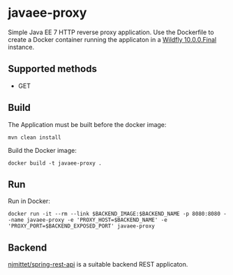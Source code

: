 javaee-proxy
============

Simple Java EE 7 HTTP reverse proxy application. Use the Dockerfile to
create a Docker container running the applicaton in a [Wildfly 10.0.0.Final](http://wildfly.org/downloads/) instance.

Supported methods
-----------------

* GET

Build
-----

The Application must be built before the docker image:

    mvn clean install

Build the Docker image:

    docker build -t javaee-proxy .

Run
---

Run in Docker:

    docker run -it --rm --link $BACKEND_IMAGE:$BACKEND_NAME -p 8080:8080 --name javaee-proxy -e 'PROXY_HOST=$BACKEND_NAME' -e 'PROXY_PORT=$BACKEND_EXPOSED_PORT' javaee-proxy

Backend
-------

[njmittet/spring-rest-api](https://github.com/njmittet/spring-rest-api) is a suitable
backend REST applicaton.
